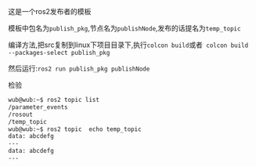 
这是一个ros2发布者的模板

模板中包名为`publish_pkg`,节点名为`publishNode`,发布的话提名为`temp_topic`

编译方法,把src复制到linux下项目目录下,执行`colcon build`或者` colcon build --packages-select publish_pkg`

然后运行:`ros2 run publish_pkg publishNode`

检验
```bash
wub@wub:~$ ros2 topic list
/parameter_events
/rosout
/temp_topic
wub@wub:~$ ros2 topic  echo temp_topic
data: abcdefg
---
data: abcdefg
---
```

